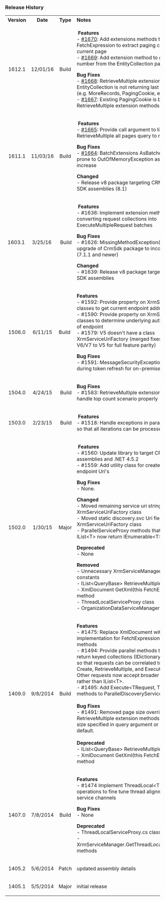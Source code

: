 <div class="wikidoc">
<h3>Release History</h3>
<table>
<tbody>
<tr>
<th style="text-align:center">Version</th>
<th style="text-align:center">Date</th>
<th style="text-align:center">Type</th>
<th style="text-align:left">Notes</th>
<th style="text-align:center">Links</th>
</tr>
<tr>
<td style="text-align:center">1612.1</td>
<td style="text-align:center">12/01/16</td>
<td style="text-align:center">
<p>Build</p>
</td>
<td>
<p><strong>&nbsp;Features</strong><br>
-&nbsp;<a href="https://pfexrmcore.codeplex.com/workitem/1670">#1670</a>:&nbsp;Add extensions methods to FetchExpression to extract paging cookie and current page<br>
-&nbsp;<a href="https://pfexrmcore.codeplex.com/workitem/1669">#1669</a>:&nbsp;Add extension method to get current page number from the EntityCollection paging cookie</p>
<p><strong>Bug Fixes</strong><br>
-&nbsp;<a href="https://pfexrmcore.codeplex.com/workitem/1668">#1668</a>:&nbsp;RetrieveMultiple extension method EntityCollection is not returning last page details (e.g. MoreRecords, PagingCookie, etc.)<br>
-&nbsp;<a href="https://pfexrmcore.codeplex.com/workitem/1667">#1667</a>:&nbsp;Existing PagingCookie is being ignored in RetrieveMultiple extension methods</p>
</td>
<td style="text-align:center"><a href="https://pfexrmcore.codeplex.com/releases/view/629957">download</a></td>
</tr>
<tr>
<td style="text-align:center">1611.1</td>
<td style="text-align:center">11/03/16</td>
<td style="text-align:center">
<p>Build</p>
</td>
<td>
<p><strong>&nbsp;Features</strong><br>
-&nbsp;<a href="https://pfexrmcore.codeplex.com/workitem/1665">#1665</a>: Provide call argument to limit RetrieveMultiple all pages query to max # of records</p>
<p><strong>Bug Fixes</strong><br>
-&nbsp;<a href="https://pfexrmcore.codeplex.com/workitem/1664">#1664</a>: BatchExtensions AsBatches() method prone to OutOfMemoryException as collection sizes increase</p>
<p><strong>Changed</strong><br>
-&nbsp;Release v8 package targeting CRM 2016 Update 1 SDK assemblies (8.1)&nbsp;</p>
</td>
<td style="text-align:center"><a href="https://pfexrmcore.codeplex.com/releases/view/629546">download</a></td>
</tr>
<tr>
<td style="text-align:center">1603.1&nbsp;</td>
<td style="text-align:center">3/25/16&nbsp;</td>
<td style="text-align:center">
<p>&nbsp;Build</p>
</td>
<td>
<p><strong>&nbsp;Features</strong><br>
- #1636: Implement extension methods for converting request collections into ExecuteMultipleRequest batches</p>
<p><strong>Bug Fixes</strong><br>
- #1626: MissingMethodException() prevents upgrade of CrmSdk package to incompatible version (7.1.1 and newer)</p>
<p><strong>Changed</strong><br>
- #1639: Release v8 package targeting CRM 2016 SDK assemblies</p>
</td>
<td style="text-align:center"><a href="https://pfexrmcore.codeplex.com/releases/view/620666">download</a>&nbsp;</td>
</tr>
<tr>
<td style="text-align:center">1506.0</td>
<td style="text-align:center">6/11/15</td>
<td style="text-align:center">
<p>Build&nbsp;</p>
</td>
<td>
<p><strong>Features<br>
</strong>- #1592: Provide property on XrmServiceManager classes to get current endpoint address<br>
- #1590: Provide property on&nbsp;XrmServiceManager classes to determine underlying authentication type of endpoint<br>
- #1579:&nbsp;V5 doesn't have a class XrmServiceUriFactory (merged fixes/features from V6/V7 to V5 for full feature parity)<strong>&nbsp;</strong></p>
<p><strong>Bug Fixes<br>
</strong>- #1591: MessageSecurityException encountered during token refresh for on-premise claims</p>
</td>
<td style="text-align:center"><a href="https://pfexrmcore.codeplex.com/releases/view/615676">download</a></td>
</tr>
<tr>
<td style="text-align:center">1504.0</td>
<td style="text-align:center">4/24/15</td>
<td style="text-align:center">
<p>&nbsp;Build</p>
</td>
<td>
<p><strong>Bug Fixes</strong><br>
- #1583: RetrieveMultiple extension methods do not handle top count scenario properly<strong>&nbsp;</strong></p>
</td>
<td style="text-align:center"><a href="https://pfexrmcore.codeplex.com/releases/view/614645">download</a></td>
</tr>
<tr>
<td style="text-align:center">1503.0</td>
<td style="text-align:center">2/23/15</td>
<td style="text-align:center">
<p>&nbsp;Build</p>
</td>
<td>
<p><strong>&nbsp;Features<br>
</strong>- #1518: Handle exceptions in parallel iteration body so that all iterations can be processed</p>
</td>
<td style="text-align:center"><a href="https://pfexrmcore.codeplex.com/releases/view/611955">download</a></td>
</tr>
<tr>
<td style="text-align:center">1502.0</td>
<td style="text-align:center">1/30/15</td>
<td style="text-align:center">
<p>Major</p>
</td>
<td>
<p><strong>&nbsp;</strong><strong>Features</strong><br>
- #1560: Update library to target CRM 2015 SDK assemblies and .NET 4.5.2<br>
- #1559: Add utility class for create XRM service endpoint Uri's</p>
<p><strong>Bug Fixes</strong><br>
- None.</p>
<p><strong>Changed</strong><br>
- Moved remaining service uri string constants to XrmServiceUriFactory class<br>
- Moved static discovery.svc Uri fields to XrmServiceUriFactory class<br>
- ParallelServiceProxy methods that returned IList&lt;T&gt; now return IEnumerable&lt;T&gt;</p>
<p><strong>Deprecated</strong><br>
- None</p>
<p><strong>Removed</strong><br>
- Unnecessary XrmServiceManager uri format string constants<br>
- IList&lt;QueryBase&gt; RetrieveMultiple methods<br>
- XmlDocument GetXml(this FetchExpression fe) method<br>
- ThreadLocalServiceProxy class<br>
- OrganizationDataServiceManager class</p>
</td>
<td style="text-align:center">&nbsp;<a href="https://pfexrmcore.codeplex.com/releases/view/611188">download</a></td>
</tr>
<tr>
<td style="text-align:center">1409.0</td>
<td style="text-align:center">9/8/2014</td>
<td style="text-align:center">Build</td>
<td>
<p><strong>Features<br>
</strong>- #1475: Replace XmlDocument with XElement implementation for FetchExpression query extension methods<br>
- #1494: Provide parallel methods that accept and return keyed collections (IDictionary&lt;TKey, TValue&gt;) so that requests can be correlated to their results. Create, RetrieveMultiple, and Execute methods. Other requests now accept broader IEnumerable&lt;T&gt;
 rather than IList&lt;T&gt;.<br>
- #1495: Add Execute&lt;TRequest, TResponse&gt; methods to ParallelDiscoveryServiceProxy class<strong><br>
<br>
<strong>Bug Fixes</strong><br>
</strong>- #1491: Removed page size override in RetrieveMultiple extension methods. Defers to page size specified in query argument or establishes a default.<strong><br>
<br>
<strong>Deprecated</strong><br>
</strong>- IList&lt;QueryBase&gt; RetrieveMultiple methods<br>
- XmlDocument GetXml(this FetchExpression fe) method&nbsp;</p>
</td>
<td style="text-align:center"><a href="https://pfexrmcore.codeplex.com/releases/view/125246">download</a></td>
</tr>
<tr>
<td style="text-align:center">1407.0</td>
<td style="text-align:center">7/8/2014</td>
<td style="text-align:center">Build</td>
<td>
<p><strong>Features</strong><br>
- #1474 Implement ThreadLocal&lt;T&gt; in parallelized operations to fine tune thread alignment for CRM service channels</p>
<p><strong>Bug Fixes<br>
</strong>- None</p>
<p><strong>Deprecated</strong><br>
- ThreadLocalServiceProxy.cs classes<br>
- XrmServiceManager.GetThreadLocalProxy&lt;TResult&gt; methods</p>
</td>
<td style="text-align:center"><a href="https://pfexrmcore.codeplex.com/releases/view/121819">download</a>&nbsp;</td>
</tr>
<tr>
<td style="text-align:center">1405.2</td>
<td style="text-align:center">5/6/2014</td>
<td style="text-align:center">Patch</td>
<td>
<p>updated assembly details</p>
</td>
<td style="text-align:center"><a href="https://pfexrmcore.codeplex.com/releases/view/121779">download</a></td>
</tr>
<tr>
<td style="text-align:center">1405.1</td>
<td style="text-align:center">5/5/2014</td>
<td style="text-align:center">Major</td>
<td>
<p>initial release</p>
</td>
<td style="text-align:center">&nbsp;</td>
</tr>
</tbody>
</table>
</div><div class="ClearBoth"></div>
